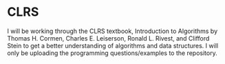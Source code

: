 # CLRS
I will be working through the CLRS textbook, Introduction to Algorithms by Thomas H. Cormen, Charles E. Leiserson, Ronald L. Rivest, and Clifford Stein to get a better understanding of algorithms and data structures. I will only be uploading the programming questions/examples to the repository.
